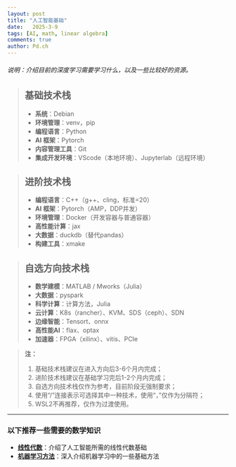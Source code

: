 ```yaml
---
layout: post
title: "人工智能基础"
date:   2025-3-9
tags: [AI, math, linear algebra]
comments: true
author: Pd.ch
---
```


###### 说明：介绍目前的深度学习需要学习什么，以及一些比较好的资源。

<!-- more -->

> ## 基础技术栈
> - **系统**：Debian  
> - **环境管理**：venv，pip  
> - **编程语言**：Python  
> - **AI 框架**：Pytorch  
> - **内容管理工具**：Git  
> - **集成开发环境**：VScode（本地环境）、Jupyterlab（远程环境）

> ## 进阶技术栈
> - **编程语言**：C++（g++、cling，标准=20）  
> - **AI 框架**：Pytorch（AMP，DDP并发）  
> - **环境管理**：Docker（开发容器与普通容器）  
> - **高性能计算**：jax  
> - **大数据**：duckdb（替代pandas）  
> - **构建工具**：xmake

> ## 自选方向技术栈
> - **数学建模**：MATLAB / Mworks（Julia）  
> - **大数据**：pyspark  
> - **科学计算**：计算方法，Julia  
> - **云计算**：K8s（rancher）、KVM、SDS（ceph）、SDN  
> - **边缘智能**：Tensort、onnx  
> - **高性能AI**：flax、optax  
> - **加速器**：FPGA（xilinx）、vitis、PCIe

> **注：**  
> 1. 基础技术栈建议在进入方向后3-6个月内完成；  
> 2. 进阶技术栈建议在基础学习完后1-2个月内完成；  
> 3. 自选方向技术栈仅作为参考，目前阶段无强制要求；  
> 4. 使用“/”连接表示可选择其中一种技术，使用“，”仅作为分隔符；  
> 5. WSL2不再推荐，仅作为过渡使用。

---

### 以下推荐一些需要的数学知识

- **[线性代数](https://www.zhihu.com/column/gs-linear-algebra)**：介绍了人工智能所需的线性代数基础
- **[机器学习方法](https://www.zhihu.com/column/c_1334301979816820736)**：深入介绍机器学习中的一些基础方法